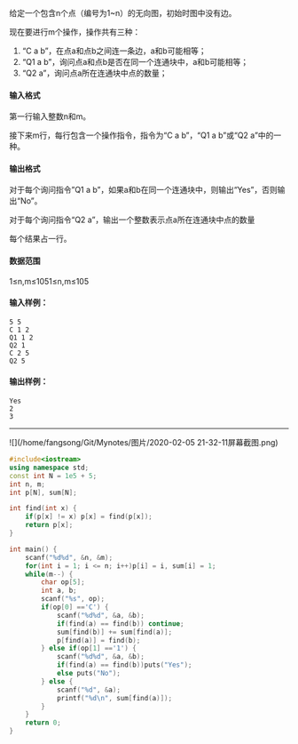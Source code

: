 给定一个包含n个点（编号为1~n）的无向图，初始时图中没有边。

现在要进行m个操作，操作共有三种：

1. “C a b”，在点a和点b之间连一条边，a和b可能相等；
2. “Q1 a b”，询问点a和点b是否在同一个连通块中，a和b可能相等；
3. “Q2 a”，询问点a所在连通块中点的数量；

#### 输入格式

第一行输入整数n和m。

接下来m行，每行包含一个操作指令，指令为“C a b”，“Q1 a b”或“Q2 a”中的一种。

#### 输出格式

对于每个询问指令”Q1 a b”，如果a和b在同一个连通块中，则输出“Yes”，否则输出“No”。

对于每个询问指令“Q2 a”，输出一个整数表示点a所在连通块中点的数量

每个结果占一行。

#### 数据范围

1≤n,m≤1051≤n,m≤105

#### 输入样例：

```
5 5
C 1 2
Q1 1 2
Q2 1
C 2 5
Q2 5
```

#### 输出样例：

```
Yes
2
3
```

------

![](/home/fangsong/Git/Mynotes/图片/2020-02-05 21-32-11屏幕截图.png)



```cpp
#include<iostream>
using namespace std;
const int N = 1e5 + 5;
int n, m;
int p[N], sum[N];

int find(int x) {
    if(p[x] != x) p[x] = find(p[x]);
    return p[x];
}

int main() {
    scanf("%d%d", &n, &m);
    for(int i = 1; i <= n; i++)p[i] = i, sum[i] = 1;
    while(m--) {
        char op[5];
        int a, b;
        scanf("%s", op);
        if(op[0] =='C') {
            scanf("%d%d", &a, &b);
            if(find(a) == find(b)) continue;
            sum[find(b)] += sum[find(a)];
            p[find(a)] = find(b);
        } else if(op[1] =='1') {
            scanf("%d%d", &a, &b);
            if(find(a) == find(b))puts("Yes");
            else puts("No");
        } else {
            scanf("%d", &a);
            printf("%d\n", sum[find(a)]);
        }
    }
    return 0;
}
```

